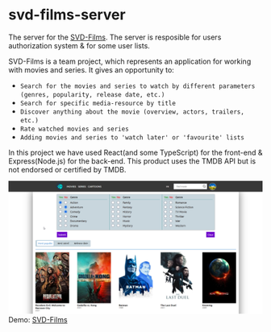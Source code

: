 # svd-films-server
The server for the [SVD-Films](https://github.com/vsenner/svd-films-client).
The server is resposible for users authorization system & for some user lists.

SVD-Films is a team project, which represents an application for working with movies and series.
It gives an opportunity to:
  * `Search for the movies and series to watch by different parameters (genres, popularity, release date, etc.)`
  * `Search for specific media-resource by title`
  * `Discover anything about the movie (overview, actors, trailers, etc.)`
  * `Rate watched movies and series`
  * `Adding movies and series to 'watch later' or 'favourite' lists`

In this project we have used React(and some TypeScript) for the front-end & Express(Node.js) for the back-end.
This product uses the TMDB API but is not endorsed or certified by TMDB.

![alt text](preview.png "SVD-Films")
Demo: [SVD-Films](https://youthful-tereshkova-42b5d8.netlify.app/)
